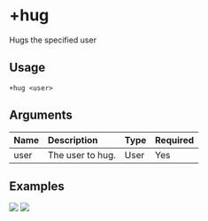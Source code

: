 # +hug
Hugs the specified user

## Usage
```
+hug <user>
```

## Arguments
Name | Description | Type | Required
:-- | :-- | :-- | :--
user | The user to hug. | User | Yes

## Examples
![](https://user-images.githubusercontent.com/111157596/185432376-8b8c7619-b438-4591-929b-90491de27b27.jpg)
![](https://user-images.githubusercontent.com/111157596/185432409-ab13b1aa-a060-46be-8ce2-7a33cc318bb2.jpg)
